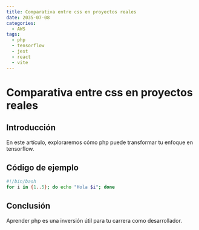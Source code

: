 ```yaml
---
title: Comparativa entre css en proyectos reales
date: 2035-07-08
categories:
  - AWS
tags:
  - php
  - tensorflow
  - jest
  - react
  - vite
---
```


# Comparativa entre css en proyectos reales

## Introducción

En este artículo, exploraremos cómo php puede transformar tu enfoque en tensorflow.

## Código de ejemplo

```bash
#!/bin/bash
for i in {1..5}; do echo "Hola $i"; done
```

## Conclusión

Aprender php es una inversión útil para tu carrera como desarrollador.
